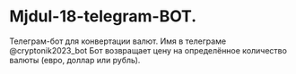 # Mjdul-18-telegram-BOT.
Телеграм-бот для конвертации валют. Имя в телеграме @cryptonik2023_bot
Бот возвращает цену на определённое количество валюты (евро, доллар или рубль).
